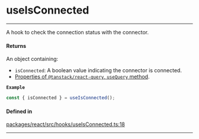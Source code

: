 # useIsConnected
---

A hook to check the connection status with the connector.

#### Returns

An object containing:
- `isConnected`: A boolean value indicating the connector is connected.
- [Properties of `@tanstack/react-query`, `useQuery` method](https://tanstack.com/query/latest/docs/framework/react/reference/useQuery).

**`Example`**

```ts
const { isConnected } = useIsConnected();
```

#### Defined in

[packages/react/src/hooks/useIsConnected.ts:18](https://github.com/LeoCourbassier/fuel-connectors/blob/3be030f46c51ceec060dd54c83d891fef5f785a0/packages/react/src/hooks/useIsConnected.ts#L18)

___
